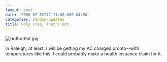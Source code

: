 ```yaml
---
layout: post
date: '2006-07-03T12:11:00.000-04:00'
categories: random-updates
title: Holy Crap, That's Hot
---
```


![hothothot.jpg](/assets/2006/hothothot.jpg)

In Raleigh, at least. I will be getting my AC charged pronto--with temperatures like this, I could probably make a health insuance claim for it.